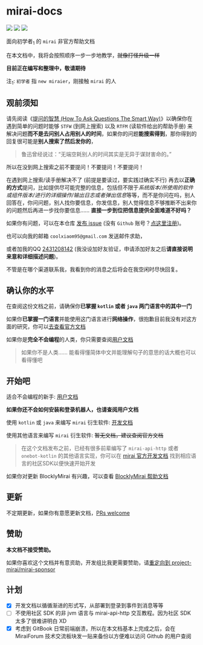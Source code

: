 # mirai-docs
[![](https://img.shields.io/badge/核心-mamoe/mirai-blue)](https://github.com/mamoe/mirai) [![](https://img.shields.io/badge/控制台-mamoe/mirai--console-blue)](https://github.com/mamoe/mirai-console) [![](https://img.shields.io/badge/HTTP接口实现-project--mirai/mirai--api--http-blue)](https://github.com/project-mirai/mirai-api-http)

面向初学者<sub>1</sub> 的 `mirai` 非官方帮助文档

在本文档中，我将会按照顺序一步一步地教学，~~就像打怪升级一样~~

**目前正在编写和整理中，敬请期待**

注<sub>1</sub>: `初学者` 指 `new miraier`，刚接触 `mirai` 的人

## 观前须知

请先阅读《[提问的智慧 (How To Ask Questions The Smart Way)](https://github.com/ryanhanwu/How-To-Ask-Questions-The-Smart-Way/blob/main/README-zh_CN.md#提问的智慧)》以确保你在遇到简单的问题时能够 `STFW` (到网上搜索) 以及 `RTFM` (读软件给出的帮助手册) 来解决问题**而不是去问别人占用别人的时间**，如果你的问题**能搜索得到**，那你得到的回复很可能是**别人搜索了然后发你的**，

> 鲁迅曾经说过：“无端空耗别人的时间其实是无异于谋财害命的。”

所以在没到网上搜索之前不要提问！不要提问！不要提问！

在遇到网上搜索/读手册解决不了 (前提是要读过，要实践过确实不行) 再去以**正确的方式**提问，比如提供尽可能完整的信息，包括但不限于*系统版本/所使用的软件或组件版本/进行的详细操作/输出日志或者弹出信息*等等，而不是你问在吗，别人回答在，你问问题，别人找你要信息，你发信息，别人觉得信息不够推断不出来你的问题然后再进一步找你要信息…… **直接一步到位把信息提供全面难道不好吗？**

如果你有问题，可以在本仓库 [发布 issue](https://github.com/MrXiaoM/mirai-docs/issues/new) (没有 `Github` 账号？[点这里注册](https://github.com/signup))。

也可以向我的邮箱 `coolxiaom95@gmail.com` 发送邮件求助，

或者加我的QQ [2431208142](http://wpa.qq.com/msgrd?v=3&uin=2431208142&site=qq&menu=yes) (我没设加好友验证，申请添加好友之后**请直接说明来意和详细描述问题**)。

不管是在哪个渠道联系我，我看到你的消息之后将会在我空闲时尽快回复。

## 确认你的水平

在查阅这份文档之前，请确保你**已掌握 `kotlin` 或者 `java` 两门语言中的其中一门**

如果你**已掌握一门语言**并能使用这门语言进行**网络操作**，很抱歉目前我没有对这方面的研究，你可以[去查看官方文档](https://github.com/mamoe/mirai/blob/dev/docs/README.md#http-接口)

如果你是**完全不会编程**的人类，你只需要查阅[用户文档](docs/noob.md#用户文档)

> 如果你不是人类…… 能看得懂简体中文并能理解句子的意思的话大概也可以看得懂吧

## 开始吧

适合不会编程的新手: [用户文档](docs/noob.md#用户文档)

**如果你还不会如何安装和登录机器人，也请查阅用户文档**

使用 `kotlin` 或 `java` 来编写 `mirai` 衍生软件: [开发文档](docs/dev.md)

使用其他语言来编写 `mirai` 衍生软件: ~~暂无文档，建议查阅官方文档~~

> 在这个文档发布之前，已经有很多前辈编写了 `mirai-api-http` 或者 `onebot-kotlin` 的其他语言实现，你可以在 [mirai 官方开发文档](https://github.com/mamoe/mirai/blob/dev/docs/README.md#http-接口) 找到相应语言的社区SDK以便快速开始开发

如果你对更新 BlocklyMirai 有兴趣，可以查看 [BlocklyMirai 帮助文档](blocklymirai.md)

## 更新

不定期更新，如果你有意愿更新文档，[PRs welcome](https://github.com/MrXiaoM/mirai-docs/pulls)

## 赞助

**本文档不接受赞助。**

如果你喜欢这个文档并有意资助，开发组比我更需要赞助，请[重定向到 project-mirai/mirai-sponsor](https://github.com/project-mirai/mirai-sponsor/blob/main/README.md)

## 计划
* [x] 开发文档以循循渐进的形式写，从部署到登录到事件到消息等等
* [ ] 不使用社区 SDK 的非 jvm 语言与 mirai-api-http 交互教程。因为社区 SDK 太多了很难讲明白 XD
* [x] 考虑到 GitBook 日常前端崩溃，所以在本文档基本上完成之后，会在 MiraiForum 技术交流板块发一贴来备份以方便难以访问 Github 的用户查阅
